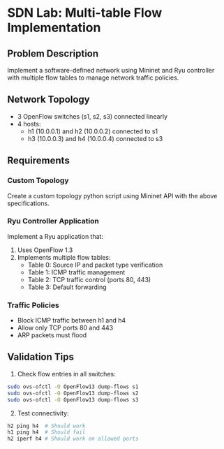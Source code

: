 # SDN Lab: Multi-table Flow Implementation

## Problem Description
Implement a software-defined network using Mininet and Ryu controller with multiple flow tables to manage network traffic policies.

## Network Topology
- 3 OpenFlow switches (s1, s2, s3) connected linearly
- 4 hosts:
  - h1 (10.0.0.1) and h2 (10.0.0.2) connected to s1
  - h3 (10.0.0.3) and h4 (10.0.0.4) connected to s3

## Requirements

### Custom Topology
Create a custom topology python script using Mininet API with the above specifications.

### Ryu Controller Application
Implement a Ryu application that:
1. Uses OpenFlow 1.3
2. Implements multiple flow tables:
   - Table 0: Source IP and packet type verification
   - Table 1: ICMP traffic management
   - Table 2: TCP traffic control (ports 80, 443)
   - Table 3: Default forwarding

### Traffic Policies
- Block ICMP traffic between h1 and h4
- Allow only TCP ports 80 and 443
- ARP packets must flood

## Validation Tips
1. Check flow entries in all switches:
```bash
sudo ovs-ofctl -O OpenFlow13 dump-flows s1
sudo ovs-ofctl -O OpenFlow13 dump-flows s2
sudo ovs-ofctl -O OpenFlow13 dump-flows s3
```

2. Test connectivity:
```bash
h2 ping h4  # Should work
h1 ping h4  # Should fail
h2 iperf h4 # Should work on allowed ports
```